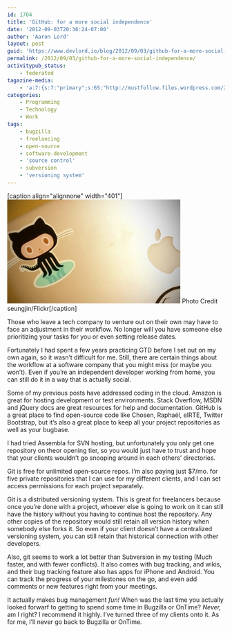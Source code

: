 ```yaml
---
id: 1704
title: 'GitHub: for a more social independence'
date: '2012-09-03T20:36:24-07:00'
author: 'Aaron Lord'
layout: post
guid: 'https://www.devlord.io/blog/2012/09/03/github-for-a-more-social-independence/'
permalink: /2012/09/03/github-for-a-more-social-independence/
activitypub_status:
    - federated
tagazine-media:
    - 'a:7:{s:7:"primary";s:65:"http://mustfollow.files.wordpress.com/2012/09/20120903-213309.jpg";s:6:"images";a:1:{s:65:"http://mustfollow.files.wordpress.com/2012/09/20120903-213309.jpg";a:6:{s:8:"file_url";s:65:"http://mustfollow.files.wordpress.com/2012/09/20120903-213309.jpg";s:5:"width";i:401;s:6:"height";i:240;s:4:"type";s:5:"image";s:4:"area";i:96240;s:9:"file_path";b:0;}}s:6:"videos";a:0:{}s:11:"image_count";i:1;s:6:"author";s:8:"28099389";s:7:"blog_id";s:8:"28571045";s:9:"mod_stamp";s:19:"2012-09-04 04:45:10";}'
categories:
    - Programming
    - Technology
    - Work
tags:
    - bugzilla
    - freelancing
    - open-source
    - software-development
    - 'source control'
    - subversion
    - 'versioning system'
---
```


[caption align="alignnone" width="401"]<a href="/assets/img/2012/09/20120903-213309.jpg"><img class="alignnone size-full" src="/assets/img/2012/09/20120903-213309.jpg" alt="20120903-213309.jpg" /></a> Photo Credit seungjin/Flickr[/caption]

Those who leave a tech company to venture out on their own may have to face an adjustment in their workflow. No longer will you have someone else prioritizing your tasks for you or even setting release dates.

Fortunately I had spent a few years practicing GTD before I set out on my own again, so it wasn’t difficult for me. Still, there are certain things about the workflow at a software company that you might miss (or maybe you won’t). Even if you’re an independent developer working from home, you can still do it in a way that is actually social.

Some of my previous posts have addressed coding in the cloud. Amazon is great for hosting development or test environments. Stack Overflow, MSDN and jQuery docs are great resources for help and documentation. GitHub is a great place to find open-source code like Chosen, Raphaël, elRTE, Twitter Bootstrap, but it’s also a great place to keep all your project repositories as well as your bugbase.

I had tried Assembla for SVN hosting, but unfortunately you only get one repository on theor opening tier, so you would just have to trust and hope that your clients wouldn’t go snooping around in each others’ directories.

Git is free for unlimited open-source repos. I’m also paying just $7/mo. for five private repositories that I can use for my different clients, and I can set access permissions for each project separately.

Git is a distributed versioning system. This is great for freelancers because once you’re done with a project, whoever else is going to work on it can still have the history without you having to continue host the repository. Any other copies of the repository would still retain all version history when somebody else forks it. So even if your client doesn’t have a centralized versioning system, you can still retain that historical connection with other developers.

Also, git seems to work a lot better than Subversion in my testing (Much faster, and with fewer conflicts). It also comes with bug tracking, and wikis, and their bug tracking feature also has apps for iPhone and Android. You can track the progress of your milestones on the go, and even add comments or new features right from your meetings.

It actually makes bug management <em>fun!</em> When was the last time you actually looked forwarf to getting to spend some time in Bugzilla or OnTime? <em>Never,</em> am I right? I recommend it highly. I’ve turned three of my clients onto it. As for me, I’ll never go back to Bugzilla or OnTime.